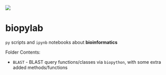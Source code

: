 ![](https://i.imgur.com/x1chlWl.png)

# biopylab
<code>py</code> scripts and <code>ipynb</code> notebooks about **bioinformatics**

Folder Contents:
- <code>BLAST</code> - BLAST query functions/classes via <code>biopython</code>, with some extra added methods/functions
